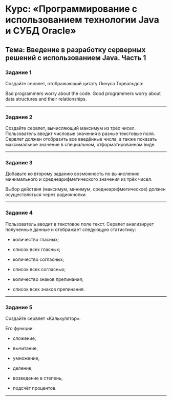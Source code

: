# Курс: «Программирование с использованием технологии Java и СУБД Oracle»

## Тема: Введение в разработку серверных решений с использованием Java. Часть 1

### Задание 1

Создайте сервлет, отображающий цитату Линуса Торвальдса:

Bad programmers worry about the code. Good programmers worry about data structures and their relationships.

---

### Задание 2

Создайте сервлет, вычисляющий максимум из трёх чисел.
Пользователь вводит числовые значения в разные текстовые поля.
Сервлет должен отобразить все введённые числа, а также показать максимальное значение в специальном, отформатированном виде.

---

### Задание 3

Добавьте ко второму заданию возможность по вычислению минимального и среднеарифметического значения из трёх чисел.

Выбор действия (максимум, минимум, среднеарифметическое) должен осуществляться через радиокнопки.

---

### Задание 4

Пользователь вводит в текстовое поле текст.
Сервлет анализирует полученные данные и отображает следующую статистику:

- количество гласных;

- список всех гласных;

- количество согласных;

- список всех согласных;

- количество знаков препинания;

- список всех знаков препинания.

---

### Задание 5

Создайте сервлет «Калькулятор». 

Его функции:

- сложение,

- вычитание,

- умножение,

- деление,

- возведение в степень,

- подсчёт процентов.

---